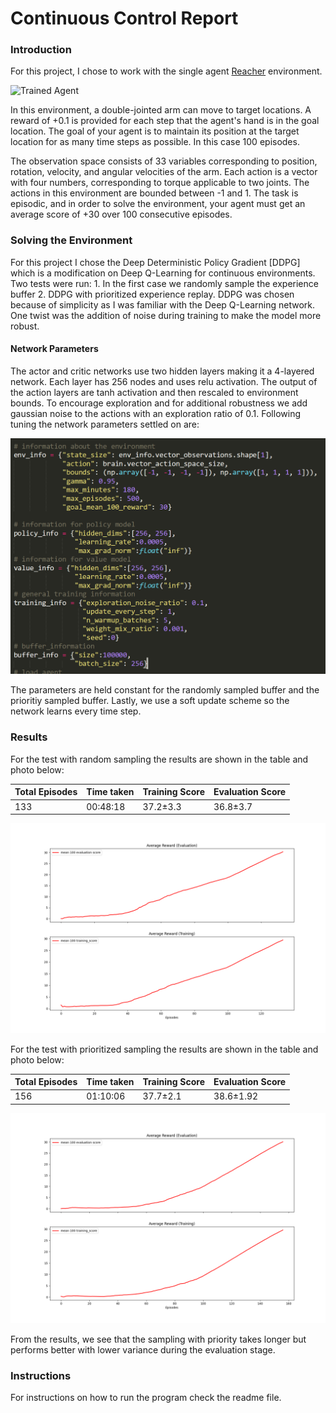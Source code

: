 [//]: # (Image References)

[image1]: https://user-images.githubusercontent.com/10624937/43851024-320ba930-9aff-11e8-8493-ee547c6af349.gif "Trained Agent"

# Continuous Control Report

### Introduction

For this project, I chose to work with the single agent [Reacher](https://github.com/Unity-Technologies/ml-agents/blob/master/docs/Learning-Environment-Examples.md#reacher) environment. 

![Trained Agent][image1]

In this environment, a double-jointed arm can move to target locations. A reward of +0.1 is provided for each step that the agent's hand is in the goal location. The goal of your agent is to maintain its position at the target location for as many time steps as possible. In this case 100 episodes. 

The observation space consists of 33 variables corresponding to position, rotation, velocity, and angular velocities of the arm. Each action is a vector with four numbers, corresponding to torque applicable to two joints. The actions in this environment are bounded between -1 and 1. The task is episodic, and in order to solve the environment,  your agent must get an average score of +30 over 100 consecutive episodes.

### Solving the Environment
For this project I chose the Deep Deterministic Policy Gradient [DDPG] which is a modification on Deep Q-Learning for continuous environments. Two tests were run:
    1. In the first case we randomly sample the experience buffer
    2. DDPG with prioritized experience replay.
DDPG was chosen because of simplicity as I was familiar with the Deep Q-Learning network. One twist was the addition of noise during training to make the model more robust. 

#### Network Parameters
The actor and critic networks use two hidden layers making it a 4-layered network. Each layer has 256 nodes and uses relu activation. The output of the action layers are tanh activation and then rescaled to environment bounds. To encourage exploration and for additional robustness we add gaussian noise to the actions with an exploration ratio of 0.1. Following tuning the network parameters settled on are:
<p align="center">
<img src="./results/network_parameters.PNG">
</p>
The parameters are held constant for the randomly sampled buffer and the prioritiy sampled buffer. Lastly, we use a soft update scheme so the network learns every time step.

### Results
For the test with random sampling the results are shown in the table and photo below:

| Total Episodes | Time taken | Training Score | Evaluation Score |
| -------------  | ------------- | ------------- | ------------- |
| 133   | 00:48:18  | 37.2±3.3  | 36.8±3.7  |

<p align="center">
<img src="./results/Random_Sampling/scores.png">
</p>

For the test with prioritized sampling the results are shown in the table and photo below:

| Total Episodes | Time taken | Training Score | Evaluation Score |
| -------------  | ------------- | ------------- | ------------- |
| 156   | 01:10:06  | 37.7±2.1  | 38.6±1.92  |

<p align="center">
<img src="./results/Priotized_Replay/scores_plot.png">
</p>

From the results, we see that the sampling with priority takes longer but performs better with lower variance during the evaluation stage.


### Instructions

For instructions on how to run the program check the readme file.  

